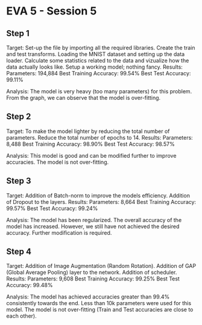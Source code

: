 # EVA 5 - Session 5
## Step 1
Target:
Set-up the file by importing all the required libraries.
Create the train and test transforms.
Loading the MNIST dataset and setting up the data loader.
Calculate some statistics related to the data and vizualize how the data actually looks like.
Setup a working model; nothing fancy.
Results:
Parameters: 194,884
Best Training Accuracy: 99.54%
Best Test Accuracy: 99.11%

Analysis:
The model is very heavy (too many parameters) for this problem.
From the graph, we can observe that the model is over-fitting.
## Step 2
Target:
To make the model lighter by reducing the total number of parameters.
Reduce the total number of epochs to 14.
Results:
Parameters: 8,488
Best Training Accuracy: 98.90%
Best Test Accuracy: 98.57%

Analysis:
This model is good and can be modified further to improve accuracies.
The model is not over-fitting.
## Step 3
Target:
Addition of Batch-norm to improve the models efficiency.
Addition of Dropout to the layers.
Results:
Parameters: 8,664
Best Training Accuracy: 99.57%
Best Test Accuracy: 99.24%

Analysis:
The model has been regularized.
The overall accuracy of the model has increased. However, we still have not achieved the desired accuracy. Further modification is required.
## Step 4
Target:
Addition of Image Augmentation (Random Rotation).
Addition of GAP (Global Average Pooling) layer to the network.
Addition of scheduler.
Results:
Parameters: 9,608
Best Training Accuracy: 99.25%
Best Test Accuracy: 99.48%

Analysis:
The model has achieved accuracies greater than 99.4% consistently towards the end.
Less than 10k parameters were used for this model.
The model is not over-fitting (Train and Test accuracies are close to each other).
